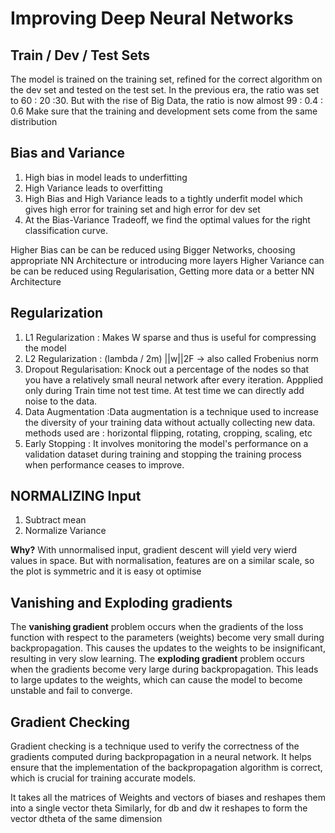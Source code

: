 # Improving Deep Neural Networks

## Train / Dev / Test Sets
The model is trained on the training set, refined for the correct algorithm on the dev set and tested on the test set. In the previous era, the ratio was set to 60 : 20 :30. But with the rise of Big Data, the ratio is now almost 99 : 0.4 : 0.6
Make sure that the training and development sets come from the same distribution

## Bias and Variance
1. High bias in model leads to underfitting
2. High Variance leads to overfitting
3. High Bias and High Variance leads to a tightly underfit model which gives high error for training set and high error for dev set 
4. At the Bias-Variance Tradeoff, we find the optimal values for the right classification curve.

Higher Bias can be can be reduced using Bigger Networks, choosing appropriate NN Architecture or introducing more layers
Higher Variance can be can be reduced using Regularisation, Getting more data or a better NN Architecture

## Regularization
1. L1 Regularization : Makes W sparse and thus is useful for compressing the model
2. L2 Regularization : (lambda / 2m) ||w||2F -> also called Frobenius norm
3. Dropout Regularisation: Knock out a percentage of the nodes so that you have a relatively small neural network after every iteration. Appplied only during Train time not test time. At test time we can directly add noise to the data.
4. Data Augmentation :Data augmentation is a technique used to increase the diversity of your training data without actually collecting new data. methods used are : horizontal flipping, rotating, cropping, scaling, etc
5. Early Stopping : It involves monitoring the model's performance on a validation dataset during training and stopping the training process when performance ceases to improve.

## NORMALIZING Input
1. Subtract mean
2. Normalize Variance

**Why?** 
With unnormalised input, gradient descent will yield very wierd values in space. But with normalisation, features are on a similar scale, so the plot is symmetric and it is easy ot optimise

## Vanishing and Exploding gradients
The **vanishing gradient** problem occurs when the gradients of the loss function with respect to the parameters (weights) become very small during backpropagation. This causes the updates to the weights to be insignificant, resulting in very slow learning.
The **exploding gradient** problem occurs when the gradients become very large during backpropagation. This leads to large updates to the weights, which can cause the model to become unstable and fail to converge.

## Gradient Checking 
Gradient checking is a technique used to verify the correctness of the gradients computed during backpropagation in a neural network. It helps ensure that the implementation of the backpropagation algorithm is correct, which is crucial for training accurate models.

It takes all the matrices of Weights and vectors of biases and reshapes them into a single vector theta
Similarly, for db and dw it reshapes to form the vector dtheta of the same dimension
